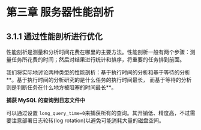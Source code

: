 # 第三章 服务器性能剖析

## 3.1.1 通过性能剖析进行优化

性能剖析是测量和分析时间花费在哪里的主要方法。性能剖析一般有两个步骤：测量任务所花费的时间；然后对结果进行统计和排序，将重要的任务排到前面。

我们将实际地讨论两种类型的性能剖析：基于执行时间的分析和基于等待的分析**。基于执行时间的分析研究的是什么任务的执行时间最长， 而基于等待的分析则是判断任务在什么地方被阻塞的时间最长**。



**捕获 MySQL 的查询到日志文件中**

可以通过设置 `long_query_time=0`来捕获所有的查询。其开销低、精度高，不过需要注意部署日志轮转(log rotation)以避免可能消耗大量的磁盘空间。

